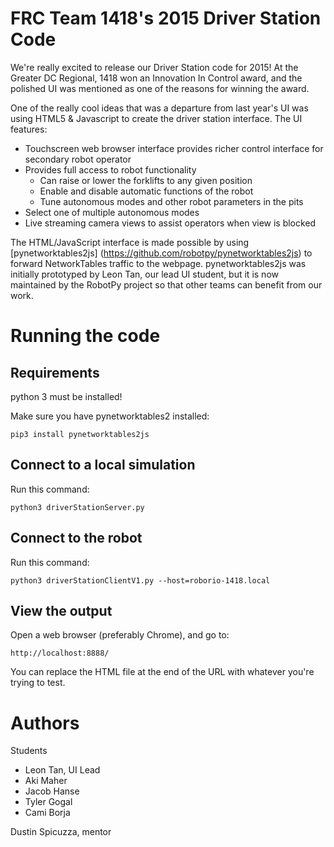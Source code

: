 FRC Team 1418's 2015 Driver Station Code
========================================

We're really excited to release our Driver Station code for 2015! At the
Greater DC Regional, 1418 won an Innovation In Control award, and the
polished UI was mentioned as one of the reasons for winning the award.

One of the really cool ideas that was a departure from last year's UI 
was using HTML5 & Javascript to create the driver station interface. The
UI features:

* Touchscreen web browser interface provides richer control interface
  for secondary robot operator
* Provides full access to robot functionality
  * Can raise or lower the forklifts to any given position 
  * Enable and disable automatic functions of the robot
  * Tune autonomous modes and other robot parameters in the pits 
* Select one of multiple autonomous modes
* Live streaming camera views to assist operators when view is blocked

The HTML/JavaScript interface is made possible by using [pynetworktables2js]
(https://github.com/robotpy/pynetworktables2js) to forward NetworkTables
traffic to the webpage. pynetworktables2js was initially prototyped by
Leon Tan, our lead UI student, but it is now maintained by the RobotPy
project so that other teams can benefit from our work.

Running the code
================

Requirements
------------

python 3 must be installed!

Make sure you have pynetworktables2 installed:

    pip3 install pynetworktables2js
	
Connect to a local simulation
-----------------------------

Run this command:

    python3 driverStationServer.py
	
Connect to the robot
--------------------

Run this command:

    python3 driverStationClientV1.py --host=roborio-1418.local

View the output
---------------

Open a web browser (preferably Chrome), and go to:

    http://localhost:8888/
	
You can replace the HTML file at the end of the URL with whatever you're
trying to test.


Authors
=======

Students

* Leon Tan, UI Lead
* Aki Maher
* Jacob Hanse
* Tyler Gogal
* Cami Borja

Dustin Spicuzza, mentor

